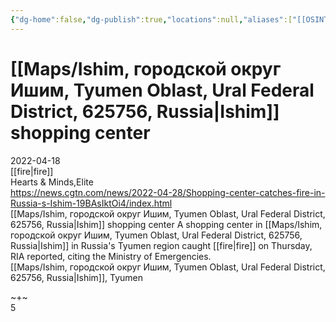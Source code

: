 ```yaml
---
{"dg-home":false,"dg-publish":true,"locations":null,"aliases":["[[OSINT Project/Maps/Ishim, городской округ Ишим, Tyumen Oblast, Ural Federal District, 625756, Russia|Ishim]] shopping center"],"location":null,"title":"[[OSINT Project/Maps/Ishim, городской округ Ишим, Tyumen Oblast, Ural Federal District, 625756, Russia|Ishim]] shopping center","tag":"fire, political, elite","date":"2022-04-18","linter-yaml-title-alias":"[[OSINT Project/Maps/Ishim, городской округ Ишим, Tyumen Oblast, Ural Federal District, 625756, Russia|Ishim]] shopping center","permalink":"/ishim-shopping-center/","dgHomeLink":true,"dgPassFrontmatter":true}
---
```



# [[Maps/Ishim, городской округ Ишим, Tyumen Oblast, Ural Federal District, 625756, Russia|Ishim]] shopping center

2022-04-18  
[[fire|fire]]  
Hearts & Minds,Elite  
https://news.cgtn.com/news/2022-04-28/Shopping-center-catches-fire-in-Russia-s-Ishim-19BAsIktOi4/index.html  
[[Maps/Ishim, городской округ Ишим, Tyumen Oblast, Ural Federal District, 625756, Russia|Ishim]] shopping center A shopping center in [[Maps/Ishim, городской округ Ишим, Tyumen Oblast, Ural Federal District, 625756, Russia|Ishim]] in Russia's Tyumen region caught [[fire|fire]] on Thursday, RIA reported, citing the Ministry of Emergencies.  
[[Maps/Ishim, городской округ Ишим, Tyumen Oblast, Ural Federal District, 625756, Russia|Ishim]], Tyumen

~+~  
5
